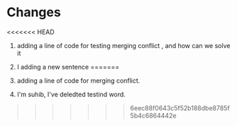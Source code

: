# Changes

<<<<<<< HEAD
1. adding a line of code for testing merging conflict , and how can we solve it 

2. I adding a new sentence 
=======
1. adding a line of code for  merging conflict.
2. I'm suhib, I've deledted testind word.
>>>>>>> 6eec88f0643c5f52b188dbe8785f5b4c6864442e
